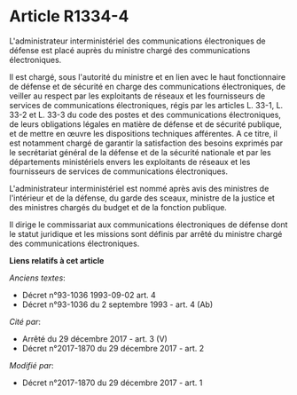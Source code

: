 # Article R1334-4

L'administrateur interministériel des communications électroniques de défense est placé auprès du ministre chargé des
communications électroniques.

Il est chargé, sous l'autorité du ministre et en lien avec le haut fonctionnaire de défense et de sécurité en charge des
communications électroniques, de veiller au respect par les exploitants de réseaux et les fournisseurs de services de
communications électroniques, régis par les articles L. 33-1, L. 33-2 et L. 33-3 du code des postes et des communications
électroniques, de leurs obligations légales en matière de défense et de sécurité publique, et de mettre en œuvre les
dispositions techniques afférentes. A ce titre, il est notamment chargé de garantir la satisfaction des besoins exprimés par
le secrétariat général de la défense et de la sécurité nationale et par les départements ministériels envers les exploitants
de réseaux et les fournisseurs de services de communications électroniques.

L'administrateur interministériel est nommé après avis des ministres de l'intérieur et de la défense, du garde des sceaux,
ministre de la justice et des ministres chargés du budget et de la fonction publique.

Il dirige le commissariat aux communications électroniques de défense dont le statut juridique et les missions sont définis
par arrêté du ministre chargé des communications électroniques.

**Liens relatifs à cet article**

_Anciens textes_:

  - Décret n°93-1036 1993-09-02 art. 4
  - Décret n°93-1036 du 2 septembre 1993 - art. 4 (Ab)

_Cité par_:

  - Arrêté du 29 décembre 2017 - art. 3 (V)
  - Décret n°2017-1870 du 29 décembre 2017 - art. 2

_Modifié par_:

  - Décret n°2017-1870 du 29 décembre 2017 - art. 1
